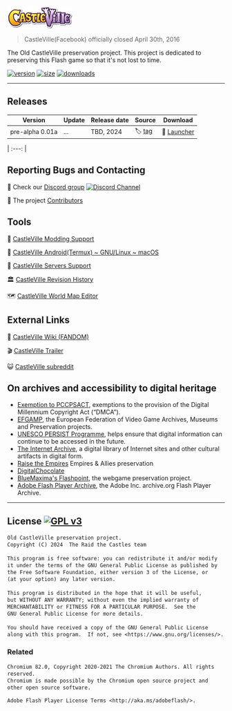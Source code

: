 ![CastleVille](templates/img/logo.png "Empires & Allies logo")

>CastleVille(Facebook) officially closed April 30th, 2016

The Old CastleVille preservation project.
This project is dedicated to preserving this Flash game so that it's not lost to time.

[![version](https://img.shields.io/badge/version-0.08a--preview1-blue)](#)
[![size](https://img.shields.io/badge/size-730%20MB-brightgreen)](#)
[![downloads](https://img.shields.io/github/downloads/Natlies/raidthecastles/total?label=downloads%40all)](../../releases/latest)

---

## Releases

| Version | Update | Release date |  Source  | Download |
| ------- | ------ | ------------ | ------ | -------- |
| pre-alpha 0.01a   | ... | TBD, 2024      | :label: [tag](../../releases/tag/0.01a) | :ticket: [Launcher](../../releases/download/0.01a/RaidTheCastles-prealpa_0.01a.zip) |

| :---: |

## Reporting Bugs and Contacting
:speech_balloon: Check our [Discord group](https://discord.gg/xrNE6Hg)  [![Discord Channel](https://img.shields.io/discord/536575691563466772?label=)](https://discord.gg/xrNE6Hg)

:paw_prints: The project [Contributors](../../contributors)

## Tools
:compass: [CastleVille Modding Support](mods#readme)

:iphone: [CastleVille Android(Termux) ~ GNU/Linux ~ macOS](https://github.com/.....Port_Native#readme)

:minidisc: [CastleVille Servers Support](SERVERS.md)

:classical_building: [CastleVille Revision History](https://github.com/....#readme)

:world_map: [CastleVille World Map Editor](https://github.com/....#readme)

## External Links
:beginner: [CastleVille Wiki (FANDOM)](https://castlevillezynga.fandom.com/wiki/Castleville_Wiki)

:clapper: [CastleVille Trailer](https://www.youtube.com/watch?v=Exe6OdI6E_4)

:smiley_cat: [CastleVille subreddit](https://www.reddit.com/r/castleville/)

## On archives and accessibility to digital heritage
- [Exemption to PCCPSACT](https://www.federalregister.gov/documents/2018/10/26/2018-23241/exemption-to-prohibition-on-circumvention-of-copyright-protection-systems-for-access-control), exemptions to the provision of the Digital Millennium Copyright Act (“DMCA”). 
- [EFGAMP](https://efgamp.eu/), the European Federation of Video Game Archives, Museums and Preservation projects.
- [UNESCO PERSIST Programme](https://unescopersist.org/), helps ensure that digital information can continue to be accessed in the future.
- [The Internet Archive](https://archive.org/), a digital library of Internet sites and other cultural artifacts in digital form.
- [Raise the Empires](https://github.com/AcidCaos/raisetheempires) Empires & Allies preservation
- [DigitalChocolate](https://launcher.digitalchocolate.online/)
- [BlueMaxima's Flashpoint](https://bluemaxima.org/flashpoint/), the webgame preservation project.
- [Adobe Flash Player Archive](https://archive.org/download/flashplayerarchive/), the Adobe Inc. archive.org Flash Player Archive.

---

## License [![GPL v3](https://img.shields.io/badge/GPL%20v3-blue)](http://www.gnu.org/licenses/gpl-3.0)
```
Old CastleVille preservation project.
Copyright (C) 2024  The Raid the Castles team

This program is free software: you can redistribute it and/or modify
it under the terms of the GNU General Public License as published by
the Free Software Foundation, either version 3 of the License, or
(at your option) any later version.

This program is distributed in the hope that it will be useful,
but WITHOUT ANY WARRANTY; without even the implied warranty of
MERCHANTABILITY or FITNESS FOR A PARTICULAR PURPOSE.  See the
GNU General Public License for more details.

You should have received a copy of the GNU General Public License
along with this program.  If not, see <https://www.gnu.org/licenses/>.
```
### Related
```
Chromium 82.0, Copyright 2020-2021 The Chromium Authors. All rights reserved.
Chromium is made possible by the Chromium open source project and other open source software.
```

```
Adobe Flash Player License Terms <http://aka.ms/adobeflash/>.
```
